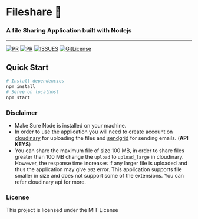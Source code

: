 # Fileshare 📁
### A file Sharing Application built with Nodejs
---
[![PR](https://img.shields.io/badge/PR-Welcome-blue.svg)](https://github.com/raghav4/file-transfer/pulls)
[![PR](https://img.shields.io/badge/code_style-prettier-ff69b4.svg)](https://github.com/raghav4/file-share)
[![ISSUES](https://img.shields.io/github/issues/raghav4/file-transfer)](https://github.com/raghav4/fileshare/issues)
[![GitLicense](https://gitlicense.com/badge/hereisnaman/gitfame)](https://github.com/raghav4/file-transfer/blob/master/LICENSE)

## Quick Start
```bash
# Install dependencies
npm install
# Serve on localhost
npm start
```

### Disclaimer
- Make Sure Node is installed on your machine.
- In order to use the application you will need to create account on [cloudinary](http://cloudinary.com) for uploading the files and [sendgrid](https://sendgrid.com) for sending emails. (**API KEYS**)
- You can share the maximum file of size 100 MB, in order to share files greater than 100 MB change the `upload` to `upload_large` in cloudinary. However, the response time increases if any larger file is uploaded and thus the application may give `502` error. This application supports file smaller in size and does not support some of the extensions. You can refer cloudinary api for more. 

### License

This project is licensed under the MIT License

